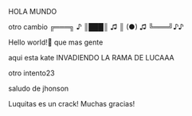 HOLA MUNDO

otro cambio
╔═══╗ ♪
║███║ ♫
║ (●) ♫
╚═══╝♪♪

Hello world!🖤
que mas gente

aqui esta kate
INVADIENDO LA RAMA DE LUCAAA

otro intento23

saludo de jhonson

Luquitas es un crack! Muchas gracias!
